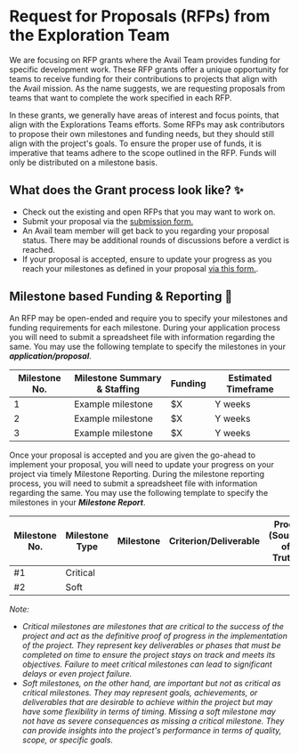 # Request for Proposals (RFPs) from the Exploration Team

We are focusing on RFP grants where the Avail Team provides funding for specific development work. These RFP grants offer a unique opportunity for teams to receive funding for their contributions to projects that align with the Avail mission. As the name suggests, we are requesting proposals from teams that want to complete the work specified in each RFP.

In these grants, we generally have areas of interest and focus points, that align with the Explorations Teams efforts. Some RFPs may ask contributors to propose their own milestones and funding needs, but they should still align with the project's goals. To ensure the proper use of funds, it is imperative that teams adhere to the scope outlined in the RFP. Funds will only be distributed on a milestone basis.

## What does the Grant process look like? ✨
  - Check out the existing and open RFPs that you may want to work on.
  - Submit your proposal via the [submission form.](https://airtable.com/app3uGEo7mZ5jbIfW/shrMMQEmNgmcMyuHJ)
  - An Avail team member will get back to you regarding your proposal status. There may be additional rounds of discussions before a verdict is reached.
  - If your proposal is accepted, ensure to update your progress as you reach your milestones as defined in your proposal [via this form.](https://airtable.com/app3uGEo7mZ5jbIfW/shrqDl4UIcpnEKmTH).


## Milestone based Funding & Reporting 💫

An RFP may be open-ended and require you to specify your milestones and funding requirements for each milestone. During your application process you will need to submit a spreadsheet file with information regarding the same. You may use the following template to specify the milestones in your **_application/proposal_**.

| Milestone No. | Milestone Summary & Staffing | Funding | Estimated Timeframe |
| --- | --- | --- | --- |
| 1 | Example milestone | $X | Y weeks |
| 2 | Example milestone | $X | Y weeks |
| 3 | Example milestone | $X | Y weeks |

Once your proposal is accepted and you are given the go-ahead to implement your proposal, you will need to update your progress on your project via timely Milestone Reporting. During the milestone reporting process, you will need to submit a spreadsheet file with information regarding the same. You may use the following template to specify the milestones in your **_Milestone Report_**.

| Milestone No. | Milestone Type | Milestone | Criterion/Deliverable | Proof (Source of Truth) | Notes |
| --- | --- | --- | --- | --- | --- |
| #1 | Critical |  |  |  |  |
| #2 | Soft |  |  |  |  |


  _Note:_  
  - _Critical milestones are milestones that are critical to the success of the project and act as the definitive proof of progress in the implementation of the project. They represent key deliverables or phases that must be completed on time to ensure the project stays on track and meets its objectives. Failure to meet critical milestones can lead to significant delays or even project failure._
  - _Soft milestones, on the other hand, are important but not as critical as critical milestones. They may represent goals, achievements, or deliverables that are desirable to achieve within the project but may have some flexibility in terms of timing. Missing a soft milestone may not have as severe consequences as missing a critical milestone.  They can provide insights into the project's performance in terms of quality, scope, or specific goals._
